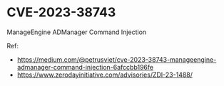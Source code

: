 # CVE-2023-38743
ManageEngine ADManager Command Injection


Ref:
- https://medium.com/@petrusviet/cve-2023-38743-manageengine-admanager-command-injection-6afccbb196fe
- https://www.zerodayinitiative.com/advisories/ZDI-23-1488/
